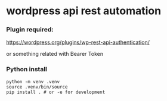# wordpress api rest automation


### Plugin required:

https://wordpress.org/plugins/wp-rest-api-authentication/

or something related with Bearer Token


### Python install

```
python -m venv .venv
source .venv/bin/source
pip install . # or -e for development
```

